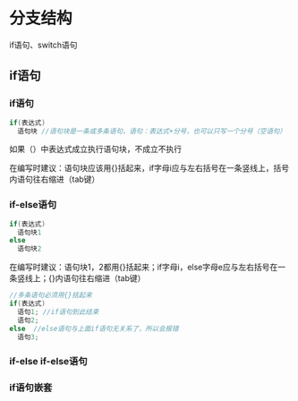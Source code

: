 # 分支结构
if语句、switch语句
## if语句
### if语句
```C
if(表达式)
  语句块 //语句块是一条或多条语句，语句：表达式+分号，也可以只写一个分号（空语句）
```
如果（）中表达式成立执行语句块，不成立不执行

在编写时建议：语句块应该用{}括起来，if字母i应与左右括号在一条竖线上，括号内语句往右缩进（tab键）
### if-else语句
```C
if(表达式)
  语句块1
else
  语句块2
```
在编写时建议：语句块1，2都用{}括起来；if字母i，else字母e应与左右括号在一条竖线上；{}内语句往右缩进（tab键）
```C
//多条语句必须用{}括起来
if(表达式)
  语句1; //if语句到此结束
  语句2;
else  //else语句与上面if语句无关系了，所以会报错
  语句3;
```
### if-else if-else语句
### if语句嵌套
